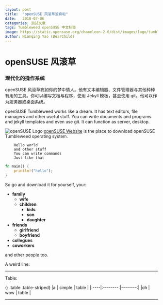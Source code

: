 ```yaml
---
layout: post
title:  "openSUSE 风滚草滚疯啦"
date:   2018-07-06
categories: 测试文章
tags: Tumbleweed openSUSE 中文标签
image: https://static.opensuse.org/chameleon-2.0/dist/images/logo/tumbleweed-green.svg
author: Nianqing Yao (BearChild)
---
```


# openSUSE 风滚草

### 现代化的操作系统

openSUSE 风滚草宛如你的梦中情人。他有文本编辑器、文件管理器与其他种种有用的工具。你可以编写文档与程序，使用 Jekyll 模板，甚至使用 git。他可以作为服务器或桌面系统。

openSUSE Tumbleweed works like a dream. It has text editors, file managers and other useful stuff. You can write documents and programs and jekyll templates and even use git. It can function as server, desktop.

![openSUSE Logo](https://static.opensuse.org/chameleon-2.0/dist/images/logo/logo-gray.svg)
[openSUSE Website](https://opensuse.org) is the place to download openSUSE Tumbleweed operating system.

        Hello world
        and other stuff
        You can write commands
        Just like that

```rust
fn main() {
	println!("hello");
}
```

So go and download it for yourself, your:
* **family**
  * **wife**
  * **children**
    * **kids**
    * **son**
    * **daughter**
* **friends**
  * **girlfriend**
  * **boyfriend**
* **collegues**
* **coworkers**

and other people too.

A weird line:

---

Table:

{: .table .table-striped}
|a    |  simple  |  table  |
|:----|:--------:|--------:|
|oh   | wow      |   table |

---
